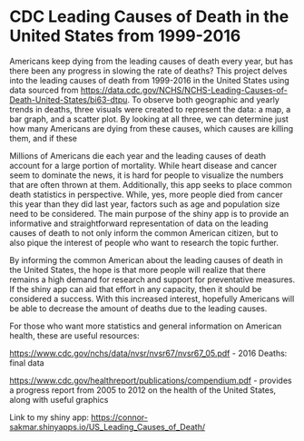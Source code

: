 # CDC Leading Causes of Death in the United States from 1999-2016


Americans keep dying from the leading causes of death every year, but has there been any progress in slowing the rate of deaths? This project delves into the leading causes of death from 1999-2016 in the United States using data sourced from https://data.cdc.gov/NCHS/NCHS-Leading-Causes-of-Death-United-States/bi63-dtpu. To observe both geographic and yearly trends in deaths, three visuals were created to represent the data: a map, a bar graph, and a scatter plot. By looking at all three, we can determine just how many Americans are dying from these causes, which causes are killing them, and if these 



Millions of Americans die each year and the leading causes of death account for a large portion of mortality. While heart disease and cancer seem to dominate the news, it is hard for people to visualize the numbers that are often thrown at them. Additionally, this app seeks to place common death statistics in perspective. While, yes, more people died from cancer this year than they did last year, factors such as age and population size need to be considered. The main purpose of the shiny app is to provide an informative and straightforward representation of data on the leading causes of death to not only inform the common American citizen, but to also pique the interest of people who want to research the topic further.



By informing the common American about the leading causes of death in the United States, the hope is that more people will realize that there remains a high demand for research and support for preventative measures. If the shiny app can aid that effort in any capacity, then it should be considered a success. With this increased interest, hopefully Americans will be able to decrease the amount of deaths due to the leading causes.



For those who want more statistics and general information on American health, these are useful resources:

https://www.cdc.gov/nchs/data/nvsr/nvsr67/nvsr67_05.pdf - 2016 Deaths: final data

https://www.cdc.gov/healthreport/publications/compendium.pdf - provides a progress report from 2005 to 2012 on the health of the United States, along with useful graphics


Link to my shiny app:
https://connor-sakmar.shinyapps.io/US_Leading_Causes_of_Death/
